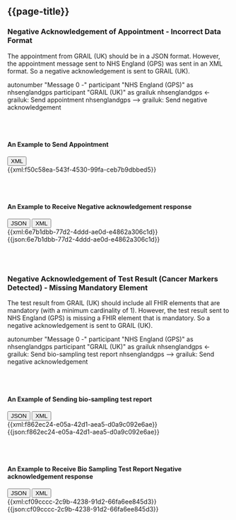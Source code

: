 ## {{page-title}}

### Negative Acknowledgement of Appointment - Incorrect Data Format

The appointment from GRAIL (UK) should be in a JSON format. However, the appointment message sent to NHS England (GPS) was sent in an XML format. So a negative acknowledgement is sent to GRAIL (UK).

<plantuml>
autonumber "Message 0 -"
participant "NHS England (GPS)" as nhsenglandgps
participant "GRAIL (UK)" as grailuk
nhsenglandgps <- grailuk: Send appointment
nhsenglandgps --> grailuk: Send negative acknowledgement
</plantuml>

<br /><br />
#### An Example to Send Appointment

<div>
<div class="tab">
  <button class="tablinks active" onclick="openTab(event, 'XML')">XML</button>
</div>
<div id="XML" class="tabcontent" style="display:block">
{{xml:f50c58ea-543f-4530-99fa-ceb7b9dbbed5}}
</div>
</div>

<br /><br />
#### An Example to Receive Negative acknowledgement response

<div>
<div class="tab">
<button class="tablinks active" onclick="openTab(event, 'JSON')">JSON</button>
 <button class="tablinks" onclick="openTab(event, 'XML')">XML</button> 
</div>
<div id="XML" class="tabcontent">
{{xml:6e7b1dbb-77d2-4ddd-ae0d-e4862a306c1d}}
</div>
<div id="JSON" class="tabcontent" style="display:block">
{{json:6e7b1dbb-77d2-4ddd-ae0d-e4862a306c1d}}
</div>
</div>

<br /><br />
### Negative Acknowledgement of Test Result (Cancer Markers Detected) - Missing Mandatory Element 

The test result from GRAIL (UK) should include all FHIR elements that are mandatory (with a minimum cardinality of 1). However, the test result sent to NHS England (GPS) is missing a FHIR element that is mandatory. So a negative acknowledgement is sent to GRAIL (UK).

<plantuml>
autonumber "Message 0 -"
participant "NHS England (GPS)" as nhsenglandgps
participant "GRAIL (UK)" as grailuk
nhsenglandgps <- grailuk: Send bio-sampling test report
nhsenglandgps --> grailuk: Send negative acknowledgement
</plantuml>

<br /><br />
#### An Example of Sending bio-sampling test report

<div>
<div class="tab">
  <button class="tablinks active" onclick="openTab(event, 'JSON')">JSON</button>
  <button class="tablinks" onclick="openTab(event, 'XML')">XML</button>
</div>
<div id="XML" class="tabcontent">
{{xml:f862ec24-e05a-42d1-aea5-d0a9c092e6ae}}
</div>
<div id="JSON" class="tabcontent" style="display:block">
{{json:f862ec24-e05a-42d1-aea5-d0a9c092e6ae}}
</div>
</div>

<br /><br />
#### An Example to Receive Bio Sampling Test Report Negative acknowledgement response

<div>
<div class="tab">
  <button class="tablinks active" onclick="openTab(event, 'JSON')">JSON</button>
  <button class="tablinks" onclick="openTab(event, 'XML')">XML</button>
</div>
<div id="XML" class="tabcontent">
{{xml:cf09cccc-2c9b-4238-91d2-66fa6ee845d3}}
</div>
<div id="JSON" class="tabcontent" style="display:block">
{{json:cf09cccc-2c9b-4238-91d2-66fa6ee845d3}}
</div>
</div>
